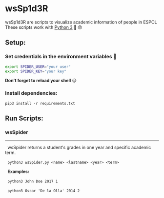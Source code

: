 # wsSp1d3R

wsSp1d3R are scripts to visualize academic information of people in ESPOL
These scripts work with [Python 3](https://www.python.org/) :snake: :stuck_out_tongue_winking_eye:

## Setup:


### Set credentials in the environment variables :new_moon_with_face:

```bash
export SPIDER_USER="your user"
export SPIDER_KEY="your key"
```

**Don't forget to reload your shell** :unamused:

### Install dependencies:

`pip3 install -r requirements.txt`

## Run Scripts:

### wsSpider
-----

&nbsp; wsSpider returns a student's grades in one year and specific academic term.

&nbsp; `python3 wsSpider.py <name> <lastname> <year> <term>`

&nbsp; **Examples:**

&nbsp; `python3 John Doe 2017 1`

&nbsp; `python3 Oscar 'De la Olla' 2014 2`